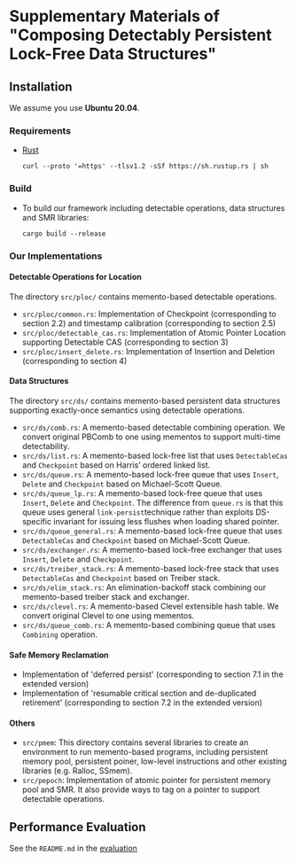 # Supplementary Materials of "Composing Detectably Persistent Lock-Free Data Structures"

## Installation

We assume you use **Ubuntu 20.04**.

### Requirements

- [Rust](https://www.rust-lang.org/)
  ```
  curl --proto '=https' --tlsv1.2 -sSf https://sh.rustup.rs | sh
  ```

### Build

- To build our framework including detectable operations, data structures and SMR libraries:
  ```
  cargo build --release
  ```

### Our Implementations

#### Detectable Operations for Location

The directory `src/ploc/` contains memento-based detectable operations.

- `src/ploc/common.rs`: Implementation of Checkpoint (corresponding to section 2.2) and timestamp calibration (corresponding to section 2.5)
- `src/ploc/detectable_cas.rs`: Implementation of Atomic Pointer Location supporting Detectable CAS (corresponding to section 3)
- `src/ploc/insert_delete.rs`: Implementation of Insertion and Deletion (corresponding to section 4)

#### Data Structures

The directory `src/ds/` contains memento-based persistent data structures supporting exactly-once semantics using detectable operations.

- `src/ds/comb.rs`: A memento-based detectable combining operation. We convert original PBComb to one using mementos to support multi-time detectability.
- `src/ds/list.rs`: A memento-based lock-free list that uses `DetectableCas` and `Checkpoint` based on Harris’ ordered linked list.
- `src/ds/queue.rs`: A memento-based lock-free queue that uses `Insert`, `Delete` and `Checkpoint` based on Michael-Scott Queue.
- `src/ds/queue_lp.rs`: A memento-based lock-free queue that uses `Insert`, `Delete` and `Checkpoint`. The difference from `queue.rs` is that this queue uses general `link-persist`technique rather than exploits DS-specific invariant for issuing less flushes when loading shared pointer.
- `src/ds/queue_general.rs`: A memento-based lock-free queue that uses `DetectableCas` and `Checkpoint` based on Michael-Scott Queue.
- `src/ds/exchanger.rs`: A memento-based lock-free exchanger that uses `Insert`, `Delete` and `Checkpoint`.
- `src/ds/treiber_stack.rs`: A memento-based lock-free stack that uses `DetectableCas` and `Checkpoint` based on Treiber stack.
- `src/ds/elim_stack.rs`: An elimination-backoff stack combining our memento-based treiber stack and exchanger.
- `src/ds/clevel.rs`: A memento-based Clevel extensible hash table. We convert original Clevel to one using mementos.
- `src/ds/queue_comb.rs`: A memento-based combining queue that uses `Combining` operation.

#### Safe Memory Reclamation

- Implementation of 'deferred persist' (corresponding to section 7.1 in the extended version)
- Implementation of 'resumable critical section and de-duplicated retirement' (corresponding to section 7.2 in the extended version)

#### Others

- `src/pmem`: This directory contains several libraries to create an environment to run memento-based programs, including persistent memory pool, persistent poiner, low-level instructions and other existing libraries (e.g. Ralloc, SSmem).
- `src/pepoch`: Implementation of atomic pointer for persistent memory pool and SMR. It also provide ways to tag on a pointer to support detectable operations.

## Performance Evaluation

See the `README.md` in the [evaluation](./evaluation)
